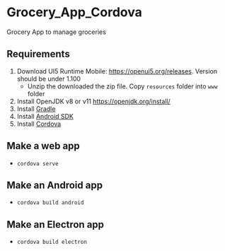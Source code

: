 # Grocery_App_Cordova
Grocery App to manage groceries

## Requirements 
1. Download UI5 Runtime Mobile: https://openui5.org/releases. Version should be under 1.100
    - Unzip the downloaded the zip file. Copy `resources` folder into `www` folder
2. Install OpenJDK v8 or v11 https://openjdk.org/install/
3. Install [Gradle](https://gradle.org/releases/)
4. Install [Android SDK](https://developer.android.com/studio)
5. Install [Cordova](https://cordova.apache.org/) 

## Make a web app
- `cordova serve`

## Make an Android app
- `cordova build android`

## Make an Electron app
- `cordova build electron`
